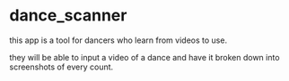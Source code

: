 # dance_scanner

this app is a tool for dancers who learn from videos to use.

they will be able to input a video of a dance and have it broken down into screenshots of every count.
